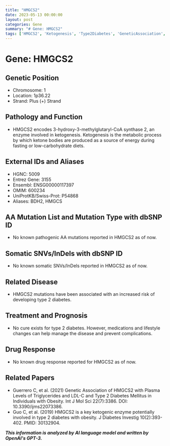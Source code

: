 ```yaml
---
title: "HMGCS2"
date: 2023-05-13 00:00:00
layout: post
categories: Gene
summary: "# Gene: HMGCS2"
tags: ['HMGCS2', 'Ketogenesis', 'Type2Diabetes', 'GeneticAssociation', 'Triglycerides', 'LDL-C', 'Obesity', 'MetabolicEnzyme']
---
```


# Gene: HMGCS2

## Genetic Position
- Chromosome: 1
- Location: 1p36.22
- Strand: Plus (+) Strand

## Pathology and Function
- HMGCS2 encodes 3-hydroxy-3-methylglutaryl-CoA synthase 2, an enzyme involved in ketogenesis. Ketogenesis is the metabolic process by which ketone bodies are produced as a source of energy during fasting or low-carbohydrate diets.

## External IDs and Aliases
- HGNC: 5009
- Entrez Gene: 3155
- Ensembl: ENSG00000117397
- OMIM: 600234
- UniProtKB/Swiss-Prot: P54868
- Aliases: BDH2, HMGCS

## AA Mutation List and Mutation Type with dbSNP ID
- No known pathogenic AA mutations reported in HMGCS2 as of now.

## Somatic SNVs/InDels with dbSNP ID
- No known somatic SNVs/InDels reported in HMGCS2 as of now.

## Related Disease
- HMGCS2 mutations have been associated with an increased risk of developing type 2 diabetes.

## Treatment and Prognosis
- No cure exists for type 2 diabetes. However, medications and lifestyle changes can help manage the disease and prevent complications.

## Drug Response
- No known drug response reported for HMGCS2 as of now.

## Related Papers
- Guerrero C, et al. (2021) Genetic Association of HMGCS2 with Plasma Levels of Triglycerides and LDL-C and Type 2 Diabetes Mellitus in Individuals with Obesity. Int J Mol Sci 22(7):3386. DOI: 10.3390/ijms22073386.
- Guo C, et al. (2019) HMGCS2 is a key ketogenic enzyme potentially involved in type 2 diabetes with obesity. J Diabetes Investig 10(2):393-402. PMID: 30132904.

**_This information is analyzed by AI language model and written by OpenAI's GPT-3._**
